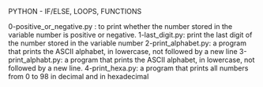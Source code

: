 PYTHON - IF/ELSE, LOOPS, FUNCTIONS

0-positive_or_negative.py :  to print whether the number stored in the variable number is positive or negative.
1-last_digit.py: print the last digit of the number stored in the variable number
2-print_alphabet.py: a program that prints the ASCII alphabet, in lowercase, not followed by a new line
3-print_alphabt.py: a program that prints the ASCII alphabet, in lowercase, not followed by a new line.
4-print_hexa.py: a program that prints all numbers from 0 to 98 in decimal and in hexadecimal 
